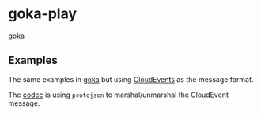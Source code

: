 # goka-play

[goka](https://github.com/lovoo/goka)

## Examples

The same examples in [goka](https://github.com/lovoo/goka/tree/master/examples) but using [CloudEvents](https://github.com/cloudevents/sdk-go/binding/format/protobuf/v2/pb/cloudevent.pb.go) as the message format.  

The [codec](./internal/codec/cloud-events.go) is using ```protojson``` to marshal/unmarshal the CloudEvent message.  
